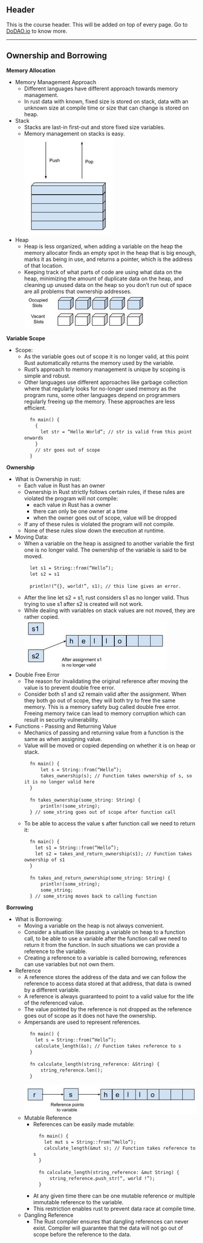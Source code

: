 ## Header
This is the course header. This will be added on top of every page. Go to [DoDAO.io](https://www.dodao.io) to know more.

 ---
 
 ## Ownership and Borrowing
 
 **Memory Allocation**        
- Memory Management Approach
  * Different languages have different approach towards memory management.
  * In rust data with known, fixed size is stored on stack, data with an unknown size at compile time or size that can change is stored on heap.
- Stack
  * Stacks are last-in first-out and store fixed size variables.
  * Memory management on stacks is easy.
  ![Stack](https://github.com/DoDAO-io/dodao-rust-course/blob/2419453a452b44111d5fa63d76663c831ea83901/images/img_stack.jpg?raw=true)
- Heap
  * Heap is less organized, when adding a variable on the heap the memory allocator finds an empty spot in the heap that is big enough, marks it as being in use, and returns a pointer, which is the address of that location.
  * Keeping track of what parts of code are using what data on the heap, minimizing the amount of duplicate data on the heap, and cleaning up unused data on the heap so you don’t run out of space are all problems that ownership addresses.
  ![Heap](https://github.com/DoDAO-io/dodao-rust-course/blob/2419453a452b44111d5fa63d76663c831ea83901/images/img_heap.jpg?raw=true)
 
 **Variable Scope**        
- Scope:
  * As the variable goes out of scope it is no longer valid, at this point Rust automatically returns the memory used by the variable.
  * Rust’s approach to memory management is unique by scoping is simple and robust.
  * Other languages use different approaches like garbage collection where that regularly looks for no-longer used memory as the program runs, some other languages depend on programmers regularly freeing up the memory. These approaches are less efficient.
    ```
      fn main() {
        {
          let str = “Hello World”; // str is valid from this point onwards
        }
        // str goes out of scope
      }
    ```
 
 **Ownership**        
- What is Ownership in rust:
  * Each value in Rust has an owner
  * Ownership in Rust strictly follows certain rules, if these rules are violated the program will not compile:
    - each value in Rust has a owner
    - there can only be one owner at a time
    - when the owner goes out of scope, value will be dropped
  * If any of these rules is violated the program will not compile.
  * None of these rules slow down the execution at runtime.
- Moving Data:
  * When a variable on the heap is assigned to another variable the first one is no longer valid. The ownership of the variable is said to be moved.
    ```
      let s1 = String::from(“Hello”);
      let s2 = s1

      println!(“{}, world!”, s1); // this line gives an error.
    ```
  * After the line let s2 = s1, rust considers s1 as no longer valid. Thus trying to use s1 after s2 is created will not work.
  * While dealing with variables on stack values are not moved, they are rather copied.
  ![Moving Value](https://github.com/DoDAO-io/dodao-rust-course/blob/2419453a452b44111d5fa63d76663c831ea83901/images/img_move.jpg?raw=true)
- Double Free Error
  * The reason for invalidating the original reference after moving the value is to prevent double free error.
  * Consider both s1 and s2 remain valid after the assignment. When they both go out of scope, they will both try to free the same memory. This is a memory safety bug called double free error. Freeing memory twice can lead to memory corruption which can result in security vulnerability.
- Functions - Passing and Returning Value
  * Mechanics of passing and returning value from a function is the same as when assigning value.
  * Value will be moved or copied depending on whether it is on heap or stack.
    ```
      fn main() {
          let s = String::from(“Hello”);
          takes_ownership(s); // Function takes ownership of s, so it is no longer valid here
      }

      fn takes_ownership(some_string: String) {
          println!(some_string);
      } // some_string goes out of scope after function call
    ```
  * To be able to access the value s after function call we need to return it:
    ```
      fn main() {
        let s1 = String::from(“Hello”);
        let s2 = takes_and_return_ownership(s1); // Function takes ownership of s1
      }

      fn takes_and_return_ownership(some_string: String) {
          println!(some_string);
          some_string;
      } // some_string moves back to calling function
    ```
 
 **Borrowing**        
- What is Borrowing:
  * Moving a variable on the heap is not always convenient.
  * Consider a situation like passing a variable on heap to a function call, to be able to use a variable after the function call we need to return it from the function. In such situations we can provide a reference to the variable.
  * Creating a reference to a variable is called borrowing, references can use variables but not own them.
- Reference
  * A reference stores the address of the data and we can follow the reference to access data stored at that address, that data is owned by a different variable.
  * A reference is always guaranteed to point to a valid value for the life of the referenced value.
  * The value pointed by the reference is not dropped as the reference goes out of scope as it does not have the ownership.
  * Ampersands are used to represent references.
    ```
      fn main() {
        let s = String::from(“Hello”);
        calculate_length(&s); // Function takes reference to s
      }

      fn calculate_length(string_reference: &String) {
          string_reference.len();
      }
    ```
    ![Reference](https://github.com/DoDAO-io/dodao-rust-course/blob/2419453a452b44111d5fa63d76663c831ea83901/images/img_reference.jpg?raw=true)
  - Mutable Reference
    * References can be easily made mutable:
      ```
        fn main() {
          let mut s = String::from(“Hello”);
          calculate_length(&mut s); // Function takes reference to s
        }

        fn calculate_length(string_reference: &mut String) {
            string_reference.push_str(“, world !”);
        }
      ```
    * At any given time there can be one mutable reference or multiple immutable reference to the variable.
    * This restriction enables rust to prevent data race at compile time.
  - Dangling Reference
    * The Rust compiler ensures that dangling references can never exist. Compiler will guarantee that the data will not go out of scope before the reference to the data.
 
 
